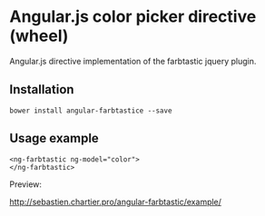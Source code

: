 Angular.js color picker directive (wheel)
==========================================

Angular.js directive implementation of the farbtastic jquery plugin.

Installation
------------

```
bower install angular-farbtastice --save
```

Usage example
-------------

```
<ng-farbtastic ng-model="color">
</ng-farbtastic>
```

Preview:

http://sebastien.chartier.pro/angular-farbtastic/example/
